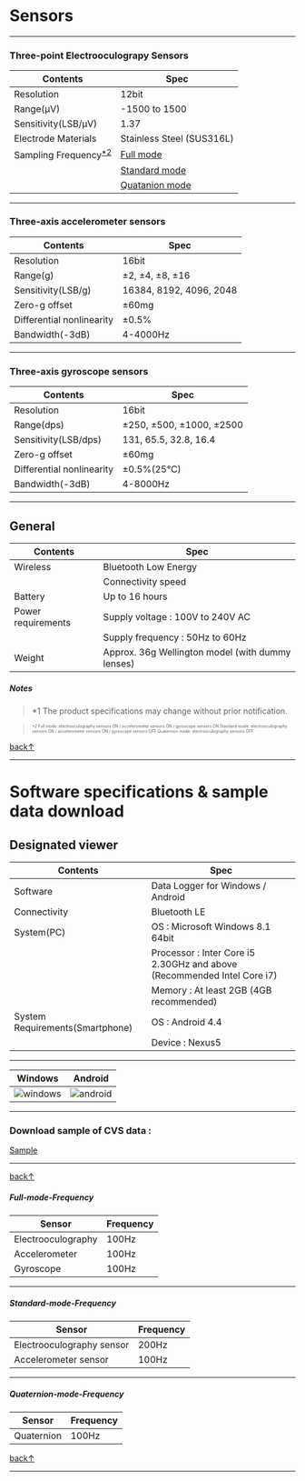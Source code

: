 # Sensors
***
### Three-point Electrooculograpy Sensors
| Contents | Spec |
|----|----|
| Resolution | 12bit |
| Range(μV) | -1500 to 1500 |	
| Sensitivity(LSB/μV) | 1.37 |
| Electrode Materials | Stainless Steel (SUS316L) |
| Sampling Frequency<sup>[*2](#notes)</sup> | [Full mode](#full-mode-frequency) |
| | [Standard mode](#standard-mode-frequency) |
| | [Quatanion mode](#quaternion-mode-frequency) |

***

### Three-axis accelerometer sensors
| Contents | Spec |
|----|----|
| Resolution | 16bit |
| Range(g) | ±2, ±4, ±8, ±16 |
| Sensitivity(LSB/g) | 16384, 8192, 4096, 2048 |
| Zero-g offset | ±60mg |
| Differential nonlinearity | ±0.5% |
| Bandwidth(-3dB) | 4-4000Hz |

***

### Three-axis gyroscope sensors
| Contents | Spec |
|----|----|
| Resolution | 16bit |
| Range(dps) | ±250, ±500, ±1000, ±2500 |
| Sensitivity(LSB/dps) | 131, 65.5, 32.8, 16.4 |
| Zero-g offset | ±60mg |
| Differential nonlinearity | ±0.5%(25℃) |
| Bandwidth(-3dB) | 4-8000Hz |

***

## General
| Contents | Spec |
|----|----|
| Wireless | Bluetooth Low Energy |
| | Connectivity speed | 100Hz or 50Hz |
| Battery | Up to 16 hours |
| Power requirements | Supply voltage : 100V to 240V AC |
| | Supply frequency : 50Hz to 60Hz |
| Weight | Approx. 36g Wellington model (with dummy lenses) |

##### Notes
> *1 The product specifications may change without prior notification.

> <span style="font-size:0.5em">*2 Full mode: electrooculography sensors ON / accelerometer sensors ON / gyroscope sensors ON
Standard mode: electrooculography sensors ON / accelerometer sensors ON / gyroscope sensors OFF
Quaternion mode: electrooculography sensors OFF
</span>

[back↑](#three-point-electrooculograpy-sensors)
***


# Software specifications & sample data download

## Designated viewer
| Contents | Spec |
|----|----|
| Software | Data Logger for Windows / Android |
| Connectivity | Bluetooth LE |
| System(PC) | OS : Microsoft Windows 8.1 64bit |
| | Processor : Inter Core i5 2.30GHz and above (Recommended Intel Core i7) |
| | Memory : At least 2GB (4GB recommended) |
| System Requirements(Smartphone) | OS : Android 4.4 |
| | Device : Nexus5 |

***
| Windows| Android |
|----|----|
| ![windows](https://meme-consumer-static.jins-meme.com/img/academic/specifications/img_viewer_windows.jpg?version=201605181100) | ![android](https://meme-consumer-static.jins-meme.com/img/academic/specifications/img_viewer_android.jpg?version=201605181100) |

***
### Download sample of CVS data : 
<a href="https://github.com/jins-meme/academic-windows-datalogger/files/sample.csv">Sample</a>

***
[back↑](#three-point-electrooculograpy-sensors)
##### Full-mode-Frequency
| Sensor | Frequency |
|----|----|
| Electrooculography | 100Hz |
| Accelerometer | 100Hz |
| Gyroscope | 100Hz |
***
##### Standard-mode-Frequency
| Sensor | Frequency |
|----|----|
| Electrooculography sensor | 200Hz |
| Accelerometer sensor | 100Hz |
***
##### Quaternion-mode-Frequency
| Sensor | Frequency |
|----|----|
| Quaternion | 100Hz |

[back↑](#three-point-electrooculograpy-sensors)

***
